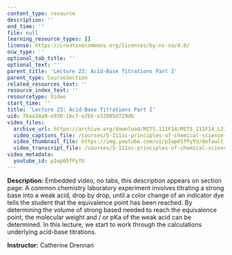 ```yaml
---
content_type: resource
description: ''
end_time: ''
file: null
learning_resource_types: []
license: https://creativecommons.org/licenses/by-nc-sa/4.0/
ocw_type: ''
optional_tab_title: ''
optional_text: ''
parent_title: 'Lecture 23: Acid-Base Titrations Part I'
parent_type: CourseSection
related_resources_text: ''
resource_index_text: ''
resourcetype: Video
start_time: ''
title: 'Lecture 23: Acid-Base Titrations Part I'
uid: 7baa34a9-e930-1bc7-e2b5-e32985d729db
video_files:
  archive_url: https://archive.org/download/MIT5.111F14/MIT5_111F14_L23_300k.mp4
  video_captions_file: /courses/5-111sc-principles-of-chemical-science-fall-2014/1ea6eff1c4ca55a1984c7f2d8bbd0b8e_pIwp65fPyYU.vtt
  video_thumbnail_file: https://img.youtube.com/vi/pIwp65fPyYU/default.jpg
  video_transcript_file: /courses/5-111sc-principles-of-chemical-science-fall-2014/1363a0b8be73502c04b4b9f2cd8ade88_pIwp65fPyYU.pdf
video_metadata:
  youtube_id: pIwp65fPyYU
---
```


**Description:** Embedded video, no tabs, this description appears on section page: A common chemistry laboratory experiment involves titrating a strong base into a weak acid, drop by drop, until a color change of an indicator dye tells the student that the equivalence point has been reached. By determining the volume of strong based needed to reach the equivalence point, the molecular weight and / or pKa of the weak acid can be determined. In this lecture, we start to work through the calculations underlying acid-base titrations.

**Instructor:** Catherine Drennan

